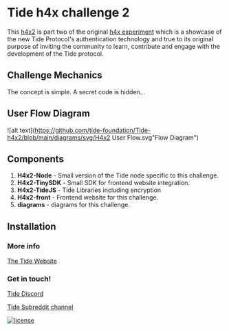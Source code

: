 # Tide h4x challenge 2
This [h4x2](http://h4x2.tide.org) is part two of the original [h4x experiment](https://github.com/tide-foundation/Tide-h4x-for-Privacy) which is a showcase of the new Tide Protocol's authentication technology and true to its original purpose of inviting the community to learn, contribute and engage with the development of the Tide protocol.  

## Challenge Mechanics
The concept is simple.  A secret code is hidden…

## User Flow Diagram
![alt text](https://github.com/tide-foundation/Tide-h4x2/blob/main/diagrams/svg/H4x2 User Flow.svg"Flow Diagram")

## Components
1. **H4x2-Node** - Small version of the Tide node specific to this challenge.
1. **H4x2-TinySDK** - Small SDK for frontend website integration.
1. **H4x2-TideJS** - Tide Libraries including encryption
1. **H4x2-front** - Frontend website for this challenge.
1. **diagrams** -  diagrams for this challenge.

## Installation

### More info
[The Tide Website](https://tide.org)

### Get in touch!

[Tide Discord](https://discord.gg/42UCeW4smw)

[Tide Subreddit channel](https://www.reddit.com/r/TideFoundation)

  <a href="https://tide.org/licenses_tcosl-1-0-en">
    <img src="https://img.shields.io/badge/license-TCOS-green.svg" alt="license">
  </a>
</p>
